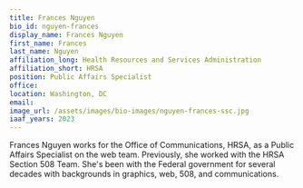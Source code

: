 ```yaml
---
title: Frances Nguyen
bio_id: nguyen-frances
display_name: Frances Nguyen
first_name: Frances
last_name: Nguyen
affiliation_long: Health Resources and Services Administration
affiliation_short: HRSA
position: Public Affairs Specialist
office: 
location: Washington, DC
email: 
image_url: /assets/images/bio-images/nguyen-frances-ssc.jpg
iaaf_years: 2023
---
```

Frances Nguyen works for the Office of Communications, HRSA, as a Public Affairs Specialist on the web team. Previously, she worked with the HRSA Section 508 Team. She's been with the Federal government for several decades with backgrounds in graphics, web, 508, and communications.
